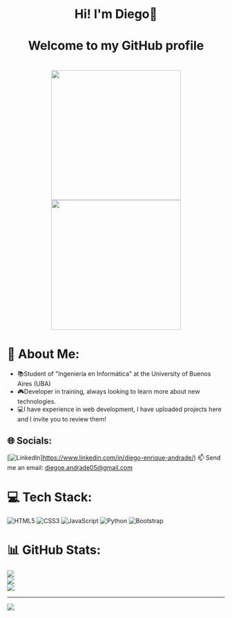 <div align= "center">
<h1 align="center"> Hi! I'm Diego👋 </h1>
<h1 align="center"> Welcome to my GitHub profile </h1>
</div>

<h1 align="center">
 <img src="https://i.pinimg.com/originals/be/8a/8b/be8a8bf1a720cdf5f5c223e419dadae1.gif" width="300">
 <img src="https://media.tenor.com/NeJfHqkmdMIAAAAi/tux-linux-penguin.gif" width="300">
</h1>

# 💫 About Me:
- 📚Student of "Ingeniería en Informática" at the University of Buenos Aires (UBA)
- 🎮Developer in training, always looking to learn more about new technologies.
- 💻I have experience in web development, I have uploaded projects here and I invite you to review them!


## 🌐 Socials:
[![LinkedIn](https://img.shields.io/badge/LinkedIn-%230077B5.svg?logo=linkedin&logoColor=white)]https://www.linkedin.com/in/diego-enrique-andrade/) 
📫 Send me an email: diegoe.andrade05@gmail.com

# 💻 Tech Stack:
![HTML5](https://img.shields.io/badge/html5-%23E34F26.svg?style=plastic&logo=html5&logoColor=white) ![CSS3](https://img.shields.io/badge/css3-%231572B6.svg?style=plastic&logo=css3&logoColor=white) ![JavaScript](https://img.shields.io/badge/javascript-%23323330.svg?style=plastic&logo=javascript&logoColor=%23F7DF1E) ![Python](https://img.shields.io/badge/python-3670A0?style=plastic&logo=python&logoColor=ffdd54) ![Bootstrap](https://img.shields.io/badge/bootstrap-%238511FA.svg?style=plastic&logo=bootstrap&logoColor=white)
# 📊 GitHub Stats:
![](https://github-readme-stats.vercel.app/api?username=dieandrde&theme=radical&hide_border=false&include_all_commits=false&count_private=false)<br/>
![](https://github-readme-streak-stats.herokuapp.com/?user=dieandrde&theme=radical&hide_border=false)<br/>
![](https://github-readme-stats.vercel.app/api/top-langs/?username=dieandrde&theme=radical&hide_border=false&include_all_commits=false&count_private=false&layout=compact)

---
[![](https://visitcount.itsvg.in/api?id=dieandrde&icon=0&color=0)](https://visitcount.itsvg.in)

<!-- Proudly created with GPRM ( https://gprm.itsvg.in ) -->


